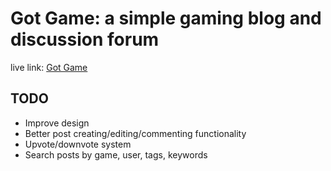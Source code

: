# Got Game: a simple gaming blog and discussion forum

live link: [Got Game](https://got-game.herokuapp.com)

## TODO

- Improve design
- Better post creating/editing/commenting functionality
- Upvote/downvote system
- Search posts by game, user, tags, keywords